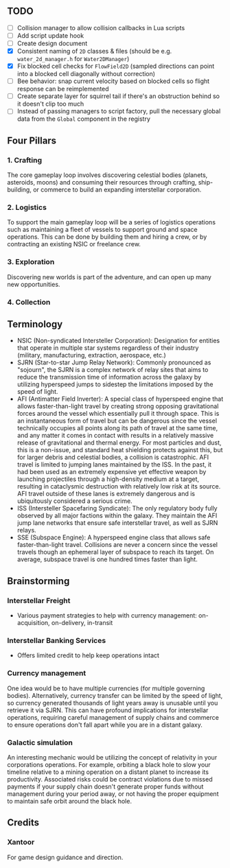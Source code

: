 ## TODO

* [ ] Collision manager to allow collision callbacks in Lua scripts
* [ ] Add script update hook
* [ ] Create design document
* [x] Consistent naming of `2D` classes & files (should be e.g. `water_2d_manager.h` for `Water2DManager`)
* [x] Fix blocked cell checks for `FlowField2D` (sampled directions can point into a blocked cell diagonally without correction)
* [ ] Bee behavior: snap current velocity based on blocked cells so flight response can be reimplemented
* [ ] Create separate layer for squirrel tail if there's an obstruction behind so it doesn't clip too much
* [ ] Instead of passing managers to script factory, pull the necessary global data from the `Global` component in the registry

## Four Pillars

### 1. Crafting

The core gameplay loop involves discovering celestial bodies (planets, asteroids, moons) and consuming
their resources through crafting, ship-building, or commerce to build an expanding interstellar corporation.

### 2. Logistics

To support the main gameplay loop will be a series of logistics operations such as maintaining a fleet of
vessels to support ground and space operations. This can be done by building them and hiring a crew, or
by contracting an existing NSIC or freelance crew.

### 3. Exploration

Discovering new worlds is part of the adventure, and can open up many new opportunities.

### 4. Collection

## Terminology

* NSIC (Non-syndicated Intersteller Corporation): Designation for entities that operate in multiple star systems
  regardless of their industry (military, manufacturing, extraction, aerospace, etc.)
* SJRN (Star-to-star Jump Relay Network): Commonly pronounced as "sojourn", the SJRN is a complex network of
  relay sites that aims to reduce the transmission time of information across the galaxy by utilizing hyperspeed
  jumps to sidestep the limitations imposed by the speed of light.
* AFI (Antimatter Field Inverter): A special class of hyperspeed engine that allows faster-than-light travel
  by creating strong opposing gravitational forces around the vessel which essentially pull it through space.
  This is an instantaneous form of travel but can be dangerous since the vessel technically occupies all points
  along its path of travel at the same time, and any matter it comes in contact with results in a relatively
  massive release of gravitational and thermal energy. For most particles and dust, this is a non-issue, and
  standard heat shielding protects against this, but for larger debris and celestial bodies, a collision is
  catastrophic. AFI travel is limited to jumping lanes maintained by the ISS. In the past, it had been used as an extremely
  expensive yet effective weapon by launching projectiles through a high-density medium at a target, resulting
  in cataclysmic destruction with relatively low risk at its source. AFI travel outside of these lanes is extremely
  dangerous and is ubiquitously considered a serious crime.
* ISS (Intersteller Spacefaring Syndicate): The only regulatory body fully observed by all major factions within the
  galaxy. They maintain the AFI jump lane networks that ensure safe interstellar travel, as well as SJRN relays.
* SSE (Subspace Engine): A hyperspeed engine class that allows safe faster-than-light travel. Collisions are never a
  concern since the vessel travels though an ephemeral layer of subspace to reach its target. On average, subspace
  travel is one hundred times faster than light.

## Brainstorming

### Interstellar Freight

* Various payment strategies to help with currency management: on-acquisition, on-delivery, in-transit

### Interstellar Banking Services

* Offers limited credit to help keep operations intact

### Currency management

One idea would be to have multiple currencies (for multiple governing bodies). Alternatively, currency transfer
can be limited by the speed of light, so currency generated thousands of light years away is unusable until you
retrieve it via SJRN. This can have profound implications for interstellar operations, requiring careful management
of supply chains and commerce to ensure operations don't fall apart while you are in a distant galaxy.

### Galactic simulation

An interesting mechanic would be utilizing the concept of relativity in your corporations operations. For example,
orbiting a black hole to slow your timeline relative to a mining operation on a distant planet to increase its
productivity. Associated risks could be contract violations due to missed payments if your supply chain doesn't
generate proper funds without management during your period away, or not having the proper equipment to maintain
safe orbit around the black hole.

## Credits

### Xantoor

For game design guidance and direction.
